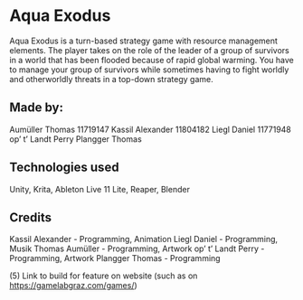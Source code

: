 # Aqua Exodus 

Aqua Exodus is a turn-based strategy game with resource management elements. The
player takes on the role of the leader of a group of survivors in a world that has been
flooded because of rapid global warming. You have to manage your group of survivors
while sometimes having to fight worldly and otherworldly threats in a top-down strategy
game.

## Made by:
Aumüller Thomas 11719147
Kassil Alexander 11804182
Liegl Daniel 11771948
op’ t’ Landt Perry 
Plangger Thomas

## Technologies used
Unity, Krita, Ableton Live 11 Lite, Reaper, Blender

## Credits
Kassil Alexander - Programming, Animation
Liegl Daniel - Programming, Musik
Thomas Aumüller - Programming, Artwork
op’ t’ Landt Perry - Programming, Artwork
Plangger Thomas - Programming

(5) Link to build for feature on website (such as on https://gamelabgraz.com/games/)
